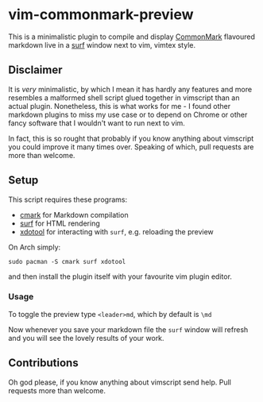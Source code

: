 # vim-commonmark-preview
This is a minimalistic plugin to compile and display
[CommonMark](https://github.com/commonmark/cmark) flavoured markdown live in a
[surf](https://surf.suckless.org/) window next to vim, vimtex style. 

## Disclaimer
It is _very_ minimalistic, by which I mean it has hardly any features and more
resembles a malformed shell script glued together in vimscript than an actual plugin.
Nonetheless, this is what works for me - I found other markdown plugins to miss my
use case or to depend on Chrome or other fancy software that I wouldn't want to run
next to vim. 

In fact, this is so rought that probably if you know anything about vimscript you
could improve it many times over. Speaking of which, pull requests are more than
welcome.

## Setup
This script requires these programs:
  - [cmark](https://github.com/commonmark/cmark) for Markdown compilation
  - [surf](https://surf.suckless.org/) for HTML rendering
  - [xdotool](https://github.com/jordansissel/xdotool) for interacting with `surf`,
    e.g. reloading the preview

On Arch simply:
```
sudo pacman -S cmark surf xdotool
```
and then install the plugin itself with your favourite vim plugin editor.

### Usage
To toggle the preview type `<leader>md`, which by default is `\md`

Now whenever you save your markdown file the `surf` window will refresh and you will
see the lovely results of your work.

## Contributions
Oh god please, if you know anything about vimscript send help. Pull requests more
than welcome.
